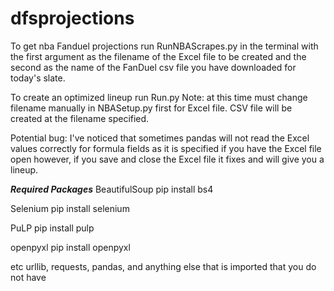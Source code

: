 # dfsprojections

To get nba Fanduel projections run RunNBAScrapes.py in the terminal with the first argument as the filename of the Excel file to be created and the second as the name of the FanDuel csv file you have downloaded for today's slate.

To create an optimized lineup run Run.py Note: at this time must change filename manually in NBASetup.py first for Excel file.  CSV file will be created at the filename specified.  

Potential bug:  I've noticed that sometimes pandas will not read the Excel values correctly for formula fields as it is specified if you have the Excel file open however, if you save and close the Excel file it fixes and will give you a lineup.

***Required Packages***
BeautifulSoup
pip install bs4

Selenium
pip install selenium

PuLP
pip install pulp

openpyxl
pip install openpyxl

etc urllib, requests, pandas, and anything else that is imported that you do not have
